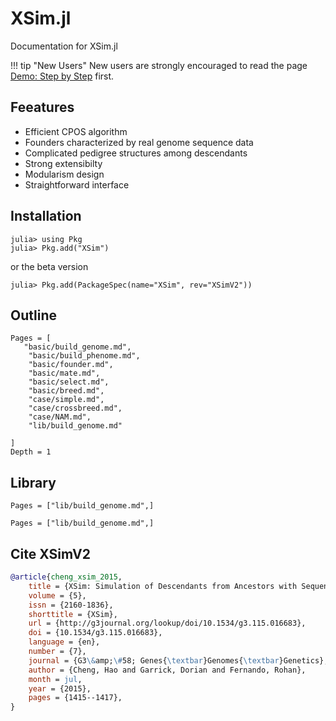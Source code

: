 # XSim.jl

Documentation for XSim.jl

!!! tip "New Users"
    New users are strongly encouraged to read the page [Demo: Step by Step](@ref) first.

## Feeatures


- Efficient CPOS algorithm
- Founders characterized by real genome sequence data
- Complicated pedigree structures among descendants
- Strong extensibilty
- Modularism design
- Straightforward interface

## Installation
```jldoctest
julia> using Pkg
julia> Pkg.add("XSim")
```
or the beta version
```jldoctest
julia> Pkg.add(PackageSpec(name="XSim", rev="XSimV2"))
```

## Outline
```@contents
Pages = [
   "basic/build_genome.md",
    "basic/build_phenome.md",
    "basic/founder.md",
    "basic/mate.md",
    "basic/select.md",
    "basic/breed.md",
    "case/simple.md",
    "case/crossbreed.md",
    "case/NAM.md",
    "lib/build_genome.md"

]
Depth = 1
```

## Library
```@contents
Pages = ["lib/build_genome.md",]
```

```@index
Pages = ["lib/build_genome.md",]
```

## Cite XSimV2
```BibTex
@article{cheng_xsim_2015,
	title = {XSim: Simulation of Descendants from Ancestors with Sequence Data},
	volume = {5},
	issn = {2160-1836},
	shorttitle = {XSim},
	url = {http://g3journal.org/lookup/doi/10.1534/g3.115.016683},
	doi = {10.1534/g3.115.016683},
	language = {en},
	number = {7},
	journal = {G3\&amp;\#58; Genes{\textbar}Genomes{\textbar}Genetics},
	author = {Cheng, Hao and Garrick, Dorian and Fernando, Rohan},
	month = jul,
	year = {2015},
	pages = {1415--1417},
}
```
